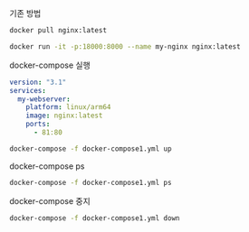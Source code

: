 기존 방법

```sh
docker pull nginx:latest
```

```sh
docker run -it -p:18000:8000 --name my-nginx nginx:latest
```

 

docker-compose 실행

```yaml
version: "3.1"
services:
  my-webserver:
    platform: linux/arm64
    image: nginx:latest
    ports:
      - 81:80
```

```sh
docker-compose -f docker-compose1.yml up
```

docker-compose ps

```sh
docker-compose -f docker-compose1.yml ps
```

docker-compose 중지

```sh
docker-compose -f docker-compose1.yml down
```

